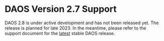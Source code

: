 # DAOS Version 2.7 Support

DAOS 2.8 is under active development and has not been released yet.
The release is planned for late 2023.
In the meantime, please refer to the support document for the
[latest](https://docs.daos.io/latest/release/support_matrix/)
stable DAOS release.
